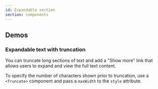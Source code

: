 ```yaml
---
id: Expandable section
section: components
---
```


## Demos


### Expandable text with truncation

You can truncate long sections of text and add a "Show more" link that allows users to expand and view the full text content.

To specify the number of characters shown prior to truncation, use a `<Truncate>` component and pass a `maxWidth` to the `style` attribute.

```ts file='./examples/ExpandableTextDemo.tsx'

```
